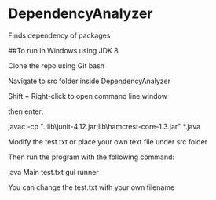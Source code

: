 # DependencyAnalyzer
Finds dependency of packages

##To run in Windows using JDK 8

Clone the repo using Git bash

Navigate to src folder inside DependencyAnalyzer

Shift + Right-click to open command line window

then enter:

javac -cp ".;lib\junit-4.12.jar;lib\hamcrest-core-1.3.jar" *.java

Modify the test.txt or place your own text file under src folder

Then run the program with the following command:

java Main test.txt gui runner

You can change the test.txt with your own filename


